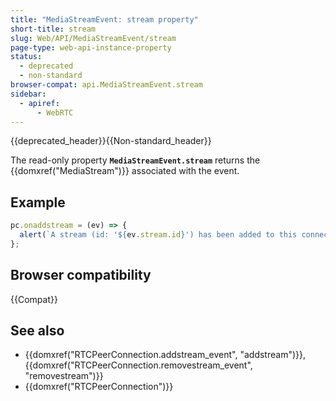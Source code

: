 ```yaml
---
title: "MediaStreamEvent: stream property"
short-title: stream
slug: Web/API/MediaStreamEvent/stream
page-type: web-api-instance-property
status:
  - deprecated
  - non-standard
browser-compat: api.MediaStreamEvent.stream
sidebar:
  - apiref:
      - WebRTC
---
```


{{deprecated_header}}{{Non-standard_header}}

The read-only property **`MediaStreamEvent.stream`** returns
the {{domxref("MediaStream")}} associated with the event.

## Example

```js
pc.onaddstream = (ev) => {
  alert(`A stream (id: '${ev.stream.id}') has been added to this connection.`);
};
```

## Browser compatibility

{{Compat}}

## See also

- {{domxref("RTCPeerConnection.addstream_event", "addstream")}}, {{domxref("RTCPeerConnection.removestream_event", "removestream")}}
- {{domxref("RTCPeerConnection")}}
